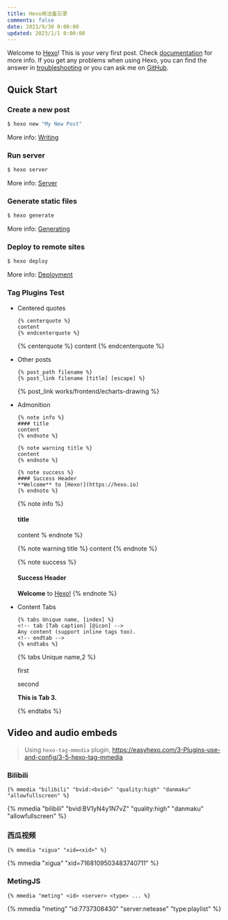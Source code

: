 ```yaml
---
title: Hexo用法备忘录 
comments: false
date: 2021/9/30 0:00:00
updated: 2023/1/1 0:00:00
---
```

Welcome to [Hexo](https://hexo.io/)! This is your very first post. Check [documentation](https://hexo.io/docs/) for more info. If you get any problems when using Hexo, you can find the answer in [troubleshooting](https://hexo.io/docs/troubleshooting.html) or you can ask me on [GitHub](https://github.com/hexojs/hexo/issues).

<!--more-->

## Quick Start

### Create a new post

``` bash
$ hexo new "My New Post"
```

More info: [Writing](https://hexo.io/docs/writing.html)

### Run server

``` bash
$ hexo server
```

More info: [Server](https://hexo.io/docs/server.html)

### Generate static files

``` bash
$ hexo generate
```

More info: [Generating](https://hexo.io/docs/generating.html)

### Deploy to remote sites

``` bash
$ hexo deploy
```

More info: [Deployment](https://hexo.io/docs/one-command-deployment.html)

### Tag Plugins Test

* Centered quotes

	```
	{% centerquote %}
	content
	{% endcenterquote %}
	```
	
	{% centerquote %} content {% endcenterquote %}

* Other posts

	```
	{% post_path filename %}
	{% post_link filename [title] [escape] %}
	```
	
	{% post_link works/frontend/echarts-drawing %}

* Admonition

	```
	{% note info %}
	#### title
	content
	{% endnote %}
	
	{% note warning title %}
	content
	{% endnote %}
	
	{% note success %}
	#### Success Header
	**Welcome** to [Hexo!](https://hexo.io)
	{% endnote %}
	```
	
	{% note info %}
	#### title
	content 
	% endnote %}
	
	{% note warning title %}
	content
	{% endnote %}
	
	{% note success %}
	#### Success Header
	**Welcome** to [Hexo!](https://hexo.io)
	{% endnote %}

* Content Tabs

	```
	{% tabs Unique name, [index] %}
	<!-- tab [Tab caption] [@icon] -->
	Any content (support inline tags too).
	<!-- endtab -->
	{% endtabs %}
	```
	
	{% tabs Unique name,2 %}
	<!-- tab first tab@heart -->
	first
	<!-- endtab -->
	<!-- tab second tab-->
	second
	<!-- endtab -->
	<!-- tab third tab-->
	**This is Tab 3.**
	<!-- endtab -->
	{% endtabs %}

## Video and audio embeds

> Using `hexo-tag-mmedia` plugin, https://easyhexo.com/3-Plugins-use-and-config/3-5-hexo-tag-mmedia

### Bilibili

```text
{% mmedia "bilibili" "bvid:<bvid>" "quality:high" "danmaku" "allowfullscreen" %}
```

{% mmedia "bilibili" "bvid:BV1yN4y1N7vZ" "quality:high" "danmaku" "allowfullscreen" %}

### 西瓜视频
```text
{% mmedia "xigua" "xid=<xid>" %}
```

{% mmedia "xigua" "xid=7168109503483740711" %}

### MetingJS

```text
{% mmedia "meting" <id> <server> <type> ... %}
```

{% mmedia "meting" "id:7737308430" "server:netease" "type:playlist" %} 

